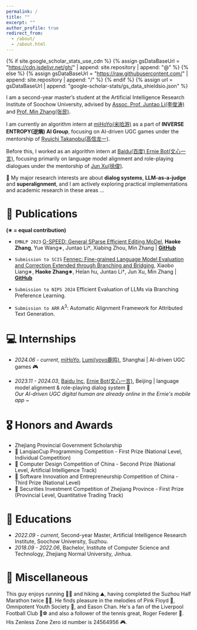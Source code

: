 ```yaml
---
permalink: /
title: ""
excerpt: ""
author_profile: true
redirect_from: 
  - /about/
  - /about.html
---
```


{% if site.google_scholar_stats_use_cdn %}
{% assign gsDataBaseUrl = "https://cdn.jsdelivr.net/gh/" | append: site.repository | append: "@" %}
{% else %}
{% assign gsDataBaseUrl = "https://raw.githubusercontent.com/" | append: site.repository | append: "/" %}
{% endif %}
{% assign url = gsDataBaseUrl | append: "google-scholar-stats/gs_data_shieldsio.json" %}

<span class='anchor' id='about-me'></span>

I am a second-year master’s student at the Artificial Intelligence Research Institute of Soochow University, advised by [Assoc. Prof. Juntao Li(李俊涛)](https://lijuntaopku.github.io/) and [Prof. Min Zhang(张民)](https://scholar.google.com/citations?hl=zh-CN&user=CncXH-YAAAAJ).

I am currently an algorithm intern at [miHoYo(米哈游)](https://www.mihoyo.com/) as a part of **INVERSE ENTROPY(逆熵) AI Group**, focusing on AI-driven UGC games under the mentorship of [Ryuichi Takanobu(高信龙一)](https://truthless11.github.io/).

Before this, I worked as an algorithm intern at [Baidu(百度) Ernie Bot(文心一言)](https://yiyan.baidu.com/), focusing primarily on language model alignment and role-playing dialogues under the mentorship of [Jun Xu(徐俊)](https://scholar.google.com/citations?hl=zh-CN&user=uGy95bgAAAAJ).

🤔 My major research interests are about **dialog systems**, **LLM-as-a-judge** and **superalignment**, and I am actively exploring practical implementations and academic research in these areas ...

# 📝 Publications 
  
**(∗ = equal contribution)**

- ``EMNLP 2023`` [G-SPEED: General SParse Efficient Editing MoDel](https://aclanthology.org/2023.findings-emnlp.142.pdf), **Haoke Zhang**, Yue Wang∗, Juntao Li†, Xiabing Zhou, Min Zhang | **[GitHub](https://github.com/Banner-Z/G-SPEED)**

- ``Submission to SCIS`` [Fennec: Fine-grained Language Model Evaluation and Correction Extended through Branching and Bridging](https://arxiv.org/pdf/2405.12163), Xiaobo Liang∗, **Haoke Zhang∗**, Helan hu, Juntao Li†, Jun Xu, Min Zhang | **[GitHub](https://github.com/dropreg/Fennec)**

- ``Submission to NIPS 2024`` Efficient Evaluation of LLMs via Branching Preference Learning.

- ``Submission to ARR`` A<sup>3</sup>: Automatic Alignment Framework for Attributed Text Generation.

# 💻 Internships

- *2024.06 - current*, [miHoYo](https://www.mihoyo.com/), [Lumi(yoyo鹿鸣)](https://space.bilibili.com/488836173/), Shanghai | AI-driven UGC games 🎮

- *2023.11 - 2024.03*, [Baidu Inc](https://home.baidu.com/), [Ernie Bot(文心一言)](https://yiyan.baidu.com/), Beijing | language model alignment & role-playing dialog system 🤖  
  *Our AI-driven UGC digital human are already online in the Ernie's mobile app ~*

# 🎖 Honors and Awards
- Zhejiang Provincial Government Scholarship 
- 🥇 LanqiaoCup Programming Competition - First Prize (National Level, Individual Competition)
- 🥈 Computer Design Competition of China - Second Prize (National Level, Artificial Intelligence Track)
- 🥉 Software Innovation and Entrepreneurship Competition of China - Third Prize (National Level)
- 🥇 Securities Investment Competition of Zhejiang Province - First Prize (Provincial Level, Quantitative Trading Track)

# 📖 Educations
- *2022.09 - current*, Second-year Master, Artificial Intelligence Research Institute, Soochow University, Suzhou. 
- *2018.09 - 2022.06*, Bachelor, Institute of Computer Science and Technology, Zhejiang Normal University, Jinhua. 

# 🎁 Miscellaneous
This guy enjoys running 🏃‍♂️ and hiking ⛰, having completed the Suzhou Half Marathon twice 🐱‍🏍. He finds pleasure in the melodies of Pink Floyd 🎸, Omnipotent Youth Society 🎺, and Eason Chan. He's a fan of the Liverpool Football Club 🔴⚽ and also a follower of the tennis great, Roger Federer 🎾. His Zenless Zone Zero id number is 24564956 🎮.
